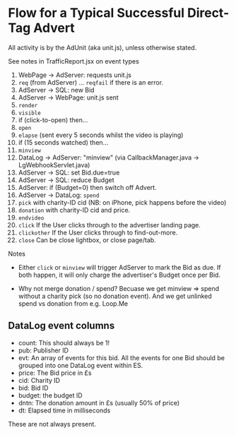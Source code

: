 
# Flow for a Typical Successful Direct-Tag Advert

All activity is by the AdUnit (aka unit.js), unless otherwise stated.

See notes in TrafficReport.jsx on event types


1. WebPage -> AdServer: requests unit.js
2. `req` (from AdServer) ... `reqfail` if there is an error.
3. AdServer -> SQL: new Bid
4. AdServer -> WebPage: unit.js sent
5. `render`
6. `visible`
7. if (click-to-open) then...
8. `open`
9. `elapse` (sent every 5 seconds whilst the video is playing)
10. if (15 seconds watched) then...
11. `minview`
12. DataLog -> AdServer: "minview" (via CallbackManager.java -> LgWebhookServlet.java)
13. AdServer -> SQL: set Bid.due=true
14. AdServer -> SQL: reduce Budget
15. AdServer: if (Budget=0) then switch off Advert.
16. AdServer -> DataLog: `spend`
17. `pick` with charity-ID cid (NB: on iPhone, pick happens before the video)
18. `donation` with charity-ID cid and price.
19. `endvideo`
20. `click` If the User clicks through to the advertiser landing page.
21. `clickother` If the User clicks through to find-out-more.
22. `close` Can be close lightbox, or close page/tab.

Notes

 - Either `click` or `minview` will trigger AdServer to mark the Bid as due. If both happen, it will only charge the advertiser's Budget once per Bid.

 - Why not merge donation / spend?
Becuase we get minview => spend without a charity pick (so no donation event).
And we get unlinked spend vs donation from e.g. Loop.Me


## DataLog event columns

 - count: This should always be 1!
 - pub: Publisher ID
 - evt: An array of events for this bid. 
 All the events for one Bid should be grouped into one DataLog event within ES.
 - price: The Bid price in £s
 - cid: Charity ID
 - bid: Bid ID
 - budget: the budget ID
 - dntn: The donation amount in £s (usually 50% of price)
 - dt: Elapsed time in milliseconds

These are not always present.
